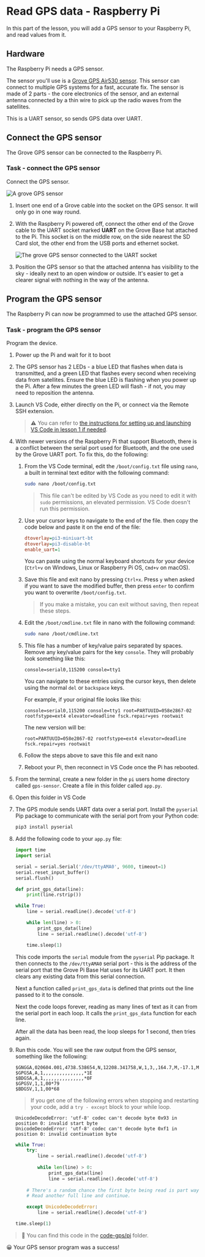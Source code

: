 # Read GPS data - Raspberry Pi

In this part of the lesson, you will add a GPS sensor to your Raspberry Pi, and read values from it.

## Hardware

The Raspberry Pi needs a GPS sensor.

The sensor you'll use is a [Grove GPS Air530 sensor](https://www.seeedstudio.com/Grove-GPS-Air530-p-4584.html). This sensor can connect to multiple GPS systems for a fast, accurate fix. The sensor is made of 2 parts - the core electronics of the sensor, and an external antenna connected by a thin wire to pick up the radio waves from the satellites.

This is a UART sensor, so sends GPS data over UART.

## Connect the GPS sensor

The Grove GPS sensor can be connected to the Raspberry Pi.

### Task - connect the GPS sensor

Connect the GPS sensor.

![A grove GPS sensor](../../../images/grove-gps-sensor.png)

1. Insert one end of a Grove cable into the socket on the GPS sensor. It will only go in one way round.

1. With the Raspberry Pi powered off, connect the other end of the Grove cable to the UART socket marked **UART** on the Grove Base hat attached to the Pi. This socket is on the middle row, on the side nearest the SD Card slot, the other end from the USB ports and ethernet socket.

    ![The grove GPS sensor connected to the UART socket](../../../images/pi-gps-sensor.png)

1. Position the GPS sensor so that the attached antenna has visibility to the sky - ideally next to an open window or outside. It's easier to get a clearer signal with nothing in the way of the antenna.

## Program the GPS sensor

The Raspberry Pi can now be programmed to use the attached GPS sensor.

### Task - program the GPS sensor

Program the device.

1. Power up the Pi and wait for it to boot

1. The GPS sensor has 2 LEDs - a blue LED that flashes when data is transmitted, and a green LED that flashes every second when receiving data from satellites. Ensure the blue LED is flashing when you power up the Pi. After a few minutes the green LED will flash - if not, you may need to reposition the antenna.

1. Launch VS Code, either directly on the Pi, or connect via the Remote SSH extension.

    > ⚠️ You can refer to [the instructions for setting up and launching VS Code in lesson 1 if needed](../../../1-getting-started/lessons/1-introduction-to-iot/pi.md).

1. With newer versions of the Raspberry Pi that support Bluetooth, there is a conflict between the serial port used for Bluetooth, and the one used by the Grove UART port. To fix this, do the following:

    1. From the VS Code terminal, edit the `/boot/config.txt` file using `nano`, a built in terminal text editor with the following command:

        ```sh
        sudo nano /boot/config.txt
        ```

        > This file can't be edited by VS Code as you need to edit it with `sudo` permissions, an elevated permission. VS Code doesn't run this permission.

    1. Use your cursor keys to navigate to the end of the file. then copy the code below and paste it on the end of the file:

        ```ini
        dtoverlay=pi3-miniuart-bt
        dtoverlay=pi3-disable-bt
        enable_uart=1
        ```

        You can paste using the normal keyboard shortcuts for your device (`Ctrl+v` on Windows, Linux or Raspberry Pi OS, `Cmd+v` on macOS).

    1. Save this file and exit nano by pressing `Ctrl+x`. Press `y` when asked if you want to save the modified buffer, then press `enter` to confirm you want to overwrite `/boot/config.txt`.

        > If you make a mistake, you can exit without saving, then repeat these steps.

    1. Edit the `/boot/cmdline.txt` file in nano with the following command:

        ```sh
        sudo nano /boot/cmdline.txt
        ```

    1. This file has a number of key/value pairs separated by spaces. Remove any key/value pairs for the key `console`. They will probably look something like this:

        ```output
        console=serial0,115200 console=tty1 
        ```

        You can navigate to these entries using the cursor keys, then delete using the normal `del` or `backspace` keys.

        For example, if your original file looks like this:

        ```output
        console=serial0,115200 console=tty1 root=PARTUUID=058e2867-02 rootfstype=ext4 elevator=deadline fsck.repair=yes rootwait
        ```

        The new version will be:

        ```output
        root=PARTUUID=058e2867-02 rootfstype=ext4 elevator=deadline fsck.repair=yes rootwait
        ```

    1. Follow the steps above to save this file and exit nano

    1. Reboot your Pi, then reconnect in VS Code once the Pi has rebooted.

1. From the terminal, create a new folder in the `pi` users home directory called `gps-sensor`. Create a file in this folder called `app.py`.

1. Open this folder in VS Code

1. The GPS module sends UART data over a serial port. Install the `pyserial` Pip package to communicate with the serial port from your Python code:

    ```sh
    pip3 install pyserial
    ```

1. Add the following code to your `app.py` file:

    ```python
    import time
    import serial
    
    serial = serial.Serial('/dev/ttyAMA0', 9600, timeout=1)
    serial.reset_input_buffer()
    serial.flush()
    
    def print_gps_data(line):
        print(line.rstrip())
    
    while True:
        line = serial.readline().decode('utf-8')
    
        while len(line) > 0:
            print_gps_data(line)
            line = serial.readline().decode('utf-8')
    
        time.sleep(1)
    ```

    This code imports the `serial` module from the `pyserial` Pip package. It then connects to the `/dev/ttyAMA0` serial port - this is the address of the serial port that the Grove Pi Base Hat uses for its UART port. It then clears any existing data from this serial connection.

    Next a function called `print_gps_data` is defined that prints out the line passed to it to the console.

    Next the code loops forever, reading as many lines of text as it can from the serial port in each loop. It calls the `print_gps_data` function for each line.

    After all the data has been read, the loop sleeps for 1 second, then tries again.

1. Run this code. You will see the raw output from the GPS sensor, something like the following:

    ```output
    $GNGGA,020604.001,4738.538654,N,12208.341758,W,1,3,,164.7,M,-17.1,M,,*67
    $GPGSA,A,1,,,,,,,,,,,,,,,*1E
    $BDGSA,A,1,,,,,,,,,,,,,,,*0F
    $GPGSV,1,1,00*79
    $BDGSV,1,1,00*68
    ```

    > If you get one of the following errors when stopping and restarting your code, add a `try - except` block to your while loop.

      ```output
      UnicodeDecodeError: 'utf-8' codec can't decode byte 0x93 in position 0: invalid start byte
      UnicodeDecodeError: 'utf-8' codec can't decode byte 0xf1 in position 0: invalid continuation byte
      ```

    ```python
    while True:
        try:
            line = serial.readline().decode('utf-8')
              
            while len(line) > 0:
                print_gps_data(line)
                line = serial.readline().decode('utf-8')
      
        # There's a random chance the first byte being read is part way through a character.
        # Read another full line and continue.

        except UnicodeDecodeError:
            line = serial.readline().decode('utf-8')

    time.sleep(1)
    ```

> 💁 You can find this code in the [code-gps/pi](code-gps/pi) folder.

😀 Your GPS sensor program was a success!
